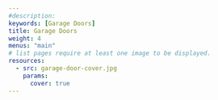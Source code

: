 ```yaml
---
#description:
keywords: [Garage Doors]
title: Garage Doors
weight: 4
menus: "main"
# list pages require at least one image to be displayed.
resources:
  - src: garage-door-cover.jpg
    params:
      cover: true
---
```

